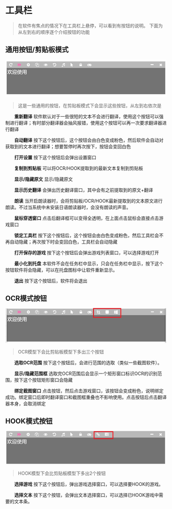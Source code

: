 
# 工具栏
 
>在软件有焦点的情况下在工具栏上悬停，可以看到有按钮的说明。
>下面为从左到右的顺序逐个介绍按钮的功能

## 通用按钮/剪贴板模式

<div align="center"><img src='/zh/pics/toolbar1.jpg'></div> 

> 这是一些通用的按钮，在剪贴板模式下会显示这些按钮，从左到右依次是



&emsp;&emsp;**重新翻译** 软件默认对于一些很短的文本不会进行翻译，使用这个按钮可以强制进行翻译；有时部分翻译器会抽风报错，使用这个按钮可以再一次要求翻译器进行翻译

&emsp;&emsp;**自动翻译**  按下这个按钮后，这个按钮会由白色变成粉色，然后软件会自动对获取到的文本进行翻译；想要暂停时再次按下，按钮会变回白色

&emsp;&emsp;**打开设置**  按下这个按钮后会弹出设置窗口


&emsp;&emsp;**复制到剪贴板**  可以将OCR/HOOK提取到的最新文本复制到剪贴板

&emsp;&emsp;**显示/隐藏原文**  显示/隐藏原文

&emsp;&emsp;**显示历史翻译**  会弹出历史翻译窗口，其中会有之前提取到的原文+翻译

&emsp;&emsp;**朗读**  当开启朗读器时，会将剪贴板/OCR/HOOK最新提取到的文本原文进行朗读。不过当系统中未安装日语朗读器时，会没有朗读的声音。

&emsp;&emsp;**鼠标穿透窗口**  点击后翻译框可以变得全透明，在上面点击鼠标会直接点击游戏窗口 


&emsp;&emsp;**锁定工具栏**  按下这个按钮后，这个按钮会由白色变成粉色，然后工具栏会不再自动隐藏；再次按下时会变回白色，工具栏会自动隐藏

&emsp;&emsp;**打开保存的游戏**  按下这个按钮后会弹出游戏列表窗口，可以选择游戏打开

&emsp;&emsp;**最小化到托盘**  本软件不会在任务栏中显示，只会在任务栏中显示，按下这个按钮软件将会隐藏，可以在托盘图标中让软件重新显示。

&emsp;&emsp;**退出**  按下这个按钮后，软件将会退出


## OCR模式按钮

<div align="center"><img src='/zh/pics/toolbar2.jpg'></div> 

> OCR模型下会比剪贴板模型下多出三个按钮

&emsp;&emsp;**选取OCR范围**  按下这个按钮后，会进行范围的选取（类似一些截图软件）。

&emsp;&emsp;**显示/隐藏范围框**  选取完OCR范围后会显示一个矩形窗口标识OCR的识别范围，按下这个按钮矩形窗口会隐藏

&emsp;&emsp;**绑定截图窗口**  点击按钮，然后点击游戏窗口，该按钮会变成粉色，说明绑定成功。绑定窗口后即时翻译窗口和截图框重叠也不影响使用。点击按钮后点击翻译器本身，会取消绑定


## HOOK模式按钮

<div align="center"><img src='/zh/pics/toolbar3.jpg'></div> 

> HOOK模型下会比剪贴板模型下多出2个按钮

&emsp;&emsp;**选择游戏**  按下这个按钮后，弹出游戏选择窗口，可以选择要HOOK的游戏。

&emsp;&emsp;**选择文本**  按下这个按钮，会弹出文本选择窗口，可以选择已HOOK游戏中需要的文本条。
 